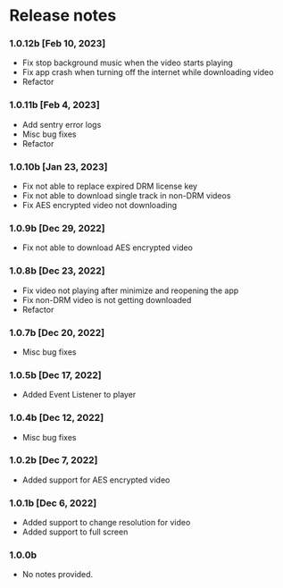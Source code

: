 # Release notes

### 1.0.12b [Feb 10, 2023]

*   Fix stop background music when the video starts playing
*   Fix app crash when turning off the internet while downloading video
*   Refactor

### 1.0.11b [Feb 4, 2023]

*   Add sentry error logs
*   Misc bug fixes
*   Refactor

### 1.0.10b [Jan 23, 2023]

*   Fix not able to replace expired DRM license key
*   Fix not able to download single track in non-DRM videos
*   Fix AES encrypted video not downloading

### 1.0.9b [Dec 29, 2022]

*   Fix not able to download AES encrypted video

### 1.0.8b [Dec 23, 2022]

*   Fix video not playing after minimize and reopening the app
*   Fix non-DRM video is not getting downloaded
*   Refactor

### 1.0.7b [Dec 20, 2022]

*   Misc bug fixes

### 1.0.5b [Dec 17, 2022]

*   Added Event Listener to player

### 1.0.4b [Dec 12, 2022]

*   Misc bug fixes

### 1.0.2b [Dec 7, 2022]

*   Added support for AES encrypted video

### 1.0.1b [Dec 6, 2022]

*   Added support to change resolution for video
*   Added support to full screen

### 1.0.0b

*   No notes provided.
